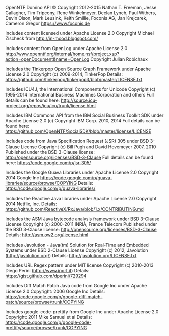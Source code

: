 OpenNTF Domino API
&copy; Copyright 2012-2015
  Nathan T. Freeman, Jesse Gallagher, Tim Tripcony, Rene Winkelmeyer, Declan Lynch, Paul Withers, Devin Olson, Mark Leusink, Keith Smillie, Foconis AG, Jan Krejcarek, Cameron Gregor
  https://www.foconis.de

Includes content licensed under Apache License 2.0
  Copyright Michael Zischeck from http://in-mood.blogspot.com/
  
Includes content from OpenLog under Apache License 2.0
  http://www.openntf.org/internal/home.nsf/project.xsp?action=openDocument&name=OpenLog
  Copyright Julian Robichaux  

Includes the Tinkerpop Open Source Graph Framework under Apache License 2.0
  Copyright (c) 2009-2014, TinkerPop
  Details: https://github.com/tinkerpop/tinkerpop3/blob/master/LICENSE.txt

Includes ICU4J, the International Components for Unicode
  Copyright (c) 1995-2014 International Business Machines Corporation and others
  Full details can be found here: http://source.icu-project.org/repos/icu/icu/trunk/license.html

Includes IBM Commons API from the IBM Social Business Toolkit SDK under Apache License 2.0
  (c) Copyright IBM Corp. 2010, 2014
  Full details can be found here: https://github.com/OpenNTF/SocialSDK/blob/master/license/LICENSE

Includes code from Java Specification Request (JSR) 305 under BSD 3-Clause License
  Copyright (c) Bill Pugh and David Hovemeyer 2007, 2010 
  Published under the BSD 3-Clause license: http://opensource.org/licenses/BSD-3-Clause
  Full details can be found here: https://code.google.com/p/jsr-305/

Includes the Google Guava Libraries under Apache License 2.0
  Copyright 2014 Google Inc
  https://code.google.com/p/guava-libraries/source/browse/COPYING
  Details: https://code.google.com/p/guava-libraries/
  
Includes the Reactive Java libraries under Apache License 2.0
  Copyright 2014 Netflix, Inc.
  Details: https://github.com/ReactiveX/RxJava/blob/1.x/CONTRIBUTING.md
  
Includes the ASM Java bytecode analysis framework under BSD 3-Clause License
  Copyright (c) 2000-2011 INRIA, France Telecom
  Published under the BSD 3-Clause license: http://opensource.org/licenses/BSD-3-Clause
  Details: http://asm.ow2.org/license.html
  
Includes Javolution - Java(tm) Solution for Real-Time and Embedded Systems under BSD 2-Clause License
  Copyright (c) 2012, Javolution (http://javolution.org/)
  Details: http://javolution.org/LICENSE.txt
  
Includes URL Regex pattern under MIT license
	Copyright (c) 2010-2013 Diego Perini (http://www.iport.it)
	Details: https://gist.github.com/dperini/729294

Includes Diff Match Patch Java code from Google Inc under Apache License 2.0
  Copyright: 2006 Google Inc
  Details: https://code.google.com/p/google-diff-match-patch/source/browse/trunk/COPYING

Includes google-code-prettify from Google Inc under Apache License 2.0
  Copyright: 2011 Mike Samuel et al
  Details: https://code.google.com/p/google-code-prettify/source/browse/trunk/COPYING